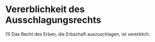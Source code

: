 # Vererblichkeit des Ausschlagungsrechts

(1) Das Recht des Erben, die Erbschaft auszuschlagen, ist vererblich.